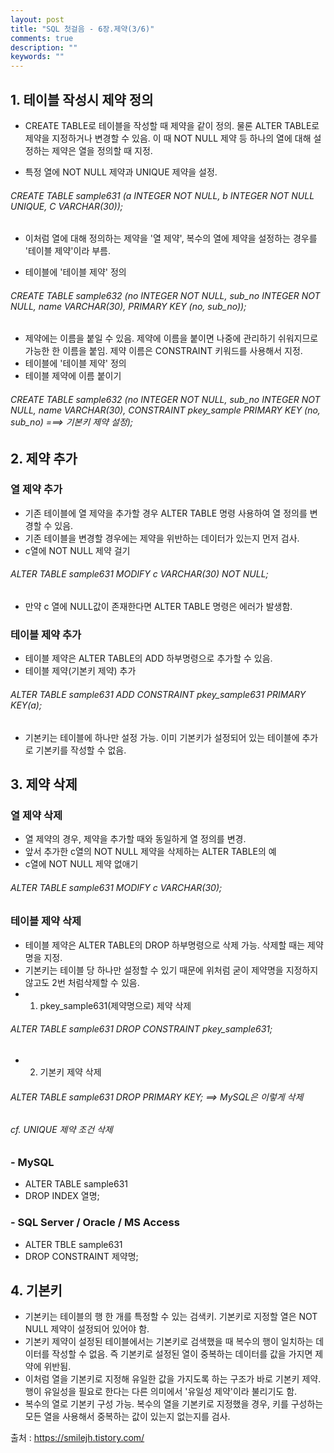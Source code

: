 ```yaml
---
layout: post
title: "SQL 첫걸음 - 6장.제약(3/6)" 
comments: true
description: ""
keywords: ""
---
```


## 1. 테이블 작성시 제약 정의

- CREATE TABLE로 테이블을 작성할 때 제약을 같이 정의. 물론 ALTER TABLE로 제약을 지정하거나 변경할 수 있음. 이 때 NOT NULL 제약 등 하나의 열에 대해 설정하는 제약은 열을 정의할 때 지정. 

- 특정 열에 NOT NULL 제약과 UNIQUE 제약을 설정. 
###### CREATE TABLE sample631 (a INTEGER NOT NULL, b INTEGER NOT NULL UNIQUE, C VARCHAR(30));

- 이처럼 열에 대해 정의하는 제약을 '열 제약', 복수의 열에 제약을 설정하는 경우를 '테이블 제약'이라 부름.

- 테이블에 '테이블 제약' 정의
###### CREATE TABLE sample632 (no INTEGER NOT NULL, sub_no INTEGER NOT NULL, name VARCHAR(30), PRIMARY KEY (no, sub_no));

- 제약에는 이름을 붙일 수 있음. 제약에 이름을 붙이면 나중에 관리하기 쉬워지므로 가능한 한 이름을 붙임. 제약 이름은 CONSTRAINT 키워드를 사용해서 지정. 
- 테이블에 '테이블 제약' 정의
- 테이블 제약에 이름 붙이기
###### CREATE TABLE sample632 (no INTEGER NOT NULL, sub_no INTEGER NOT NULL, name VARCHAR(30), CONSTRAINT pkey_sample PRIMARY KEY (no, sub_no) ===> 기본키 제약 설정);


## 2. 제약 추가

### 열 제약 추가 

- 기존 테이블에 열 제약을 추가할 경우 ALTER TABLE 명령 사용하여 열 정의를 변경할 수 있음. 
- 기존 테이블을 변경할 경우에는 제약을 위반하는 데이터가 있는지 먼저 검사. 
- c열에 NOT NULL 제약 걸기 
###### ALTER TABLE sample631 MODIFY c VARCHAR(30) NOT NULL; 

- 만약 c 열에 NULL값이 존재한다면 ALTER TABLE 명령은 에러가 발생함.  

### 테이블 제약 추가

- 테이블 제약은 ALTER TABLE의 ADD 하부명령으로 추가할 수 있음.
- 테이블 제약(기본키 제약) 추가 

###### ALTER TABLE sample631 ADD CONSTRAINT pkey_sample631 PRIMARY KEY(a);

- 기본키는 테이블에 하나만 설정 가능. 이미 기본키가 설정되어 있는 테이블에 추가로 기본키를 작성할 수 없음. 


## 3. 제약 삭제

### 열 제약 삭제 

- 열 제약의 경우, 제약을 추가할 때와 동일하게 열 정의를 변경. 
- 앞서 추가한 c열의 NOT NULL 제약을 삭제하는 ALTER TABLE의 예
- c열에 NOT NULL 제약 없애기

###### ALTER TABLE sample631 MODIFY c VARCHAR(30);

### 테이블 제약 삭제 

- 테이블 제약은 ALTER TABLE의 DROP 하부명령으로 삭제 가능. 삭제할 때는 제약명을 지정. 
- 기본키는 테이블 당 하나만 설정할 수 있기 때문에 위처럼 굳이 제약명을 지정하지 않고도 2번 처럼삭제할 수 있음. 
- 1. pkey_sample631(제약명으로) 제약 삭제 
###### ALTER TABLE sample631 DROP CONSTRAINT pkey_sample631;
- 2. 기본키 제약 삭제 
###### ALTER TABLE sample631 DROP PRIMARY KEY; ==> MySQL은 이렇게 삭제 

###### cf. UNIQUE 제약 조건 삭제

### - MySQL 
- ALTER TABLE sample631 
- DROP INDEX 열명;
 
### - SQL Server / Oracle / MS Access
- ALTER TBLE sample631 
- DROP CONSTRAINT 제약명;         


## 4. 기본키
- 기본키는 테이블의 행 한 개를 특정할 수 있는 검색키. 기본키로 지정할 열은 NOT NULL 제약이 설정되어 있어야 함. 
- 기본키 제약이 설정된 테이블에서는 기본키로 검색했을 때 복수의 행이 일치하는 데이터를 작성할 수 없음. 즉 기본키로 설정된 열이 중복하는 데이터를 값을 가지면 제약에 위반됨.  
- 이처럼 열을 기본키로 지정해 유일한 값을 가지도록 하는 구조가 바로 기본키 제약.  행이 유일성을 필요로 한다는 다른 의미에서 '유일성 제약'이라 불리기도 함. 
- 복수의 열로 기본키 구성 가능. 복수의 열을 기본키로 지정했을 경우, 키를 구성하는 모든 열을 사용해서 중복하는 값이 있는지 없는지를 검사. 


출처 : https://smilejh.tistory.com/